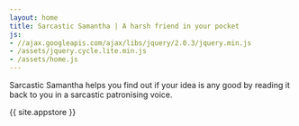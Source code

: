 ```yaml
---
layout: home
title: Sarcastic Samantha | A harsh friend in your pocket
js:
- //ajax.googleapis.com/ajax/libs/jquery/2.0.3/jquery.min.js
- /assets/jquery.cycle.lite.min.js
- /assets/home.js
---
```

Sarcastic Samantha helps you find out if your idea is any good by reading it back to you in a sarcastic patronising voice.

<p class="app-store">{{ site.appstore }}</p>
